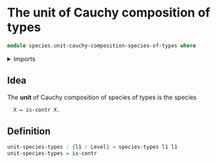 # The unit of Cauchy composition of types

```agda
module species.unit-cauchy-composition-species-of-types where
```

<details><summary>Imports</summary>

```agda
open import foundation.contractible-types
open import foundation.universe-levels

open import species.species-of-types
```

</details>

## Idea

The **unit** of Cauchy composition of species of types is the species

```md
  X ↦ is-contr X.
```

## Definition

```agda
unit-species-types : {l1 : Level} → species-types l1 l1
unit-species-types = is-contr
```
